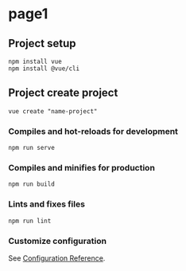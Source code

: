 # page1

## Project setup
```
npm install vue
npm install @vue/cli
```

## Project create project
```
vue create "name-project"
```

### Compiles and hot-reloads for development
```
npm run serve
```

### Compiles and minifies for production
```
npm run build
```

### Lints and fixes files
```
npm run lint
```

### Customize configuration
See [Configuration Reference](https://cli.vuejs.org/config/).
